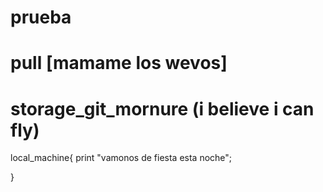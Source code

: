 # prueba
# pull [mamame los wevos]
# storage_git_mornure (i believe i can fly)
local_machine{
   print "vamonos de fiesta esta noche";

}
